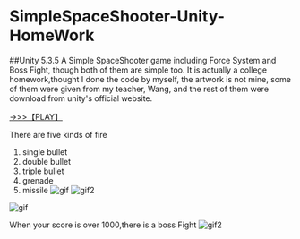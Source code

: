# SimpleSpaceShooter-Unity-HomeWork
##Unity 5.3.5
A Simple SpaceShooter game including Force System and Boss Fight, though both of them are simple too.
It is actually a college homework,thought I done the code by myself, the artwork is not mine, some of them were given from my teacher, Wang, and the rest of them were download from unity's official website.

[->>>【PLAY】](https://koukouding.github.io/SimpleSpaceShooter-Unity-HomeWork/)

There are five kinds of fire
1. single bullet
2. double bullet
3. triple bullet
4. grenade
5. missile
![gif](https://cloud.githubusercontent.com/assets/13430140/18173750/61c87cd6-709d-11e6-9eca-0c85f5fb8e71.gif)
![gif2](https://cloud.githubusercontent.com/assets/13430140/18173764/6a81ae1a-709d-11e6-9af5-3f04573e4234.gif)

![gif](https://cloud.githubusercontent.com/assets/13430140/18053004/f671ff62-6e2f-11e6-99d3-ecb7d2f06fd5.gif)



When your score is over 1000,there is a boss Fight
![gif2](https://cloud.githubusercontent.com/assets/13430140/18059669/93b101d0-6e4c-11e6-9aee-80565538f79f.gif)
